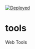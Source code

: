 [![Deployed](https://github.com/maithanhduyan/tools/actions/workflows/web-tools.yml/badge.svg)](https://github.com/maithanhduyan/tools/actions/workflows/web-tools.yml)
# tools
Web Tools

